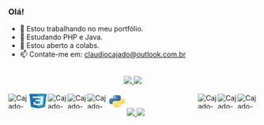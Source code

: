 ### Olá! 


- 🔭 Estou trabalhando no meu portfólio.
- 🌱 Estudando PHP e Java.
- 👯 Estou aberto a colabs. 
- 📫 Contate-me em: claudiocajado@outlook.com.br
##
<div align="center">
  <a href="https://github.com/Cajado-R">
  <img height="180em" src="https://github-readme-stats.vercel.app/api?username=Cajado-R&show_icons=true&theme=highcontrast&include_all_commits=true&count_private=true"/>
  <img height="180em" src="https://github-readme-stats.vercel.app/api/top-langs/?username=Cajado-R&layout=compact&langs_count=7&theme=highcontrast"/>                   
</div>

<div style="display: inline_block"><br>
  <!-- Linguagens --> 
  <img align="left" alt="Cajado-HTML" height="30" width="40"  src="https://cdn.jsdelivr.net/gh/devicons/devicon/icons/html5/html5-original-wordmark.svg"/>
  <img align="left" alt="Cajado-CSS" height="30" width="40" src="https://raw.githubusercontent.com/devicons/devicon/master/icons/css3/css3-original.svg">
  <img align="left" alt="Cajado-PHP" height="30" width="40" src="https://cdn.jsdelivr.net/gh/devicons/devicon/icons/php/php-plain.svg">
  <img align="left" alt="Cajado-JS" height="30" width="40" src="https://cdn.jsdelivr.net/gh/devicons/devicon/icons/javascript/javascript-plain.svg">
  <img align="left" alt="Cajado-JAVA" height="30" width="40" src="https://cdn.jsdelivr.net/gh/devicons/devicon/icons/java/java-original-wordmark.svg">
  <img align="left" alt="Cajado-PYTHON" height="30" width="40" src="https://raw.githubusercontent.com/devicons/devicon/master/icons/python/python-original.svg">

  <!-- Tudo que não é linguagem. -->
  <img align="right" alt="Cajado-GIMP" height="30" width="40" src="https://cdn.jsdelivr.net/gh/devicons/devicon/icons/gimp/gimp-original.svg">
  <img align="right" alt="Cajado-PHOTOSHOP" height="30" width="40" src="https://cdn.jsdelivr.net/gh/devicons/devicon/icons/photoshop/photoshop-plain.svg">
  <img align="right" alt="Cajado-VSCODE" height="30" width="40" src="https://cdn.jsdelivr.net/gh/devicons/devicon/icons/vscode/vscode-original-wordmark.svg">
</div>
  
  ##  
  <div> 
  <a  target="_blank" href="https://www.instagram.com/c_dinhoo/"> <img src="https://img.shields.io/badge/-Instagram-%23E4405F?style=for-the-badge&logo=instagram&logoColor=white"> </a>
   <a target="_blank" href="mailto:cajadoclaudio11@gmail.com"> <img src="https://img.shields.io/badge/-Gmail-%23333?style=for-the-badge&logo=gmail&logoColor=white" ></a>
</div>
